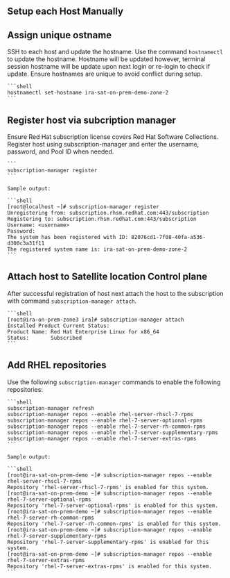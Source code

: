 ## Setup each Host Manually

## Assign unique ostname

SSH to each host and update the hostname. Use the command `hostnamectl` to update the hostname. Hostname will be updated however, terminal session hostname will be update upon next login or re-login to check if update. Ensure hostnames are unique to avoid conflict during setup.

    ```shell
    hostnamectl set-hostname ira-sat-on-prem-demo-zone-2
    ```

## Register host via subcription manager

Ensure Red Hat subscription license covers Red Hat Software Collections.  Register host using subscription-manager and enter the username, password, and Pool ID when needed.

    ```
    subscription-manager register
    ```

    Sample output:

    ```shell
    [root@localhost ~]# subscription-manager register 
    Unregistering from: subscription.rhsm.redhat.com:443/subscription
    Registering to: subscription.rhsm.redhat.com:443/subscription
    Username: <username>
    Password: 
    The system has been registered with ID: 82076cd1-7f08-40fa-a536-d300c3a31f11
    The registered system name is: ira-sat-on-prem-demo-zone-2
    ```

## Attach host to Satellite location Control plane

After successful registration of host next attach the host to the subscription with command `subscription-manager attach`.

    ```shell
    [root@ira-on-prem-zone3 ira]# subscription-manager attach 
    Installed Product Current Status:
    Product Name: Red Hat Enterprise Linux for x86_64
    Status:       Subscribed
    ```

## Add RHEL repositories

Use the following `subscription-manager` commands to enable the following repositories:

    ```shell
    subscription-manager refresh
    subscription-manager repos --enable rhel-server-rhscl-7-rpms
    subscription-manager repos --enable rhel-7-server-optional-rpms
    subscription-manager repos --enable rhel-7-server-rh-common-rpms
    subscription-manager repos --enable rhel-7-server-supplementary-rpms
    subscription-manager repos --enable rhel-7-server-extras-rpms
    ```

    Sample output:

    ```shell
    [root@ira-sat-on-prem-demo ~]# subscription-manager repos --enable rhel-server-rhscl-7-rpms
    Repository 'rhel-server-rhscl-7-rpms' is enabled for this system.
    [root@ira-sat-on-prem-demo ~]# subscription-manager repos --enable rhel-7-server-optional-rpms
    Repository 'rhel-7-server-optional-rpms' is enabled for this system.
    [root@ira-sat-on-prem-demo ~]# subscription-manager repos --enable rhel-7-server-rh-common-rpms
    Repository 'rhel-7-server-rh-common-rpms' is enabled for this system.
    [root@ira-sat-on-prem-demo ~]# subscription-manager repos --enable rhel-7-server-supplementary-rpms
    Repository 'rhel-7-server-supplementary-rpms' is enabled for this system.
    [root@ira-sat-on-prem-demo ~]# subscription-manager repos --enable rhel-7-server-extras-rpms
    Repository 'rhel-7-server-extras-rpms' is enabled for this system.
    ```


